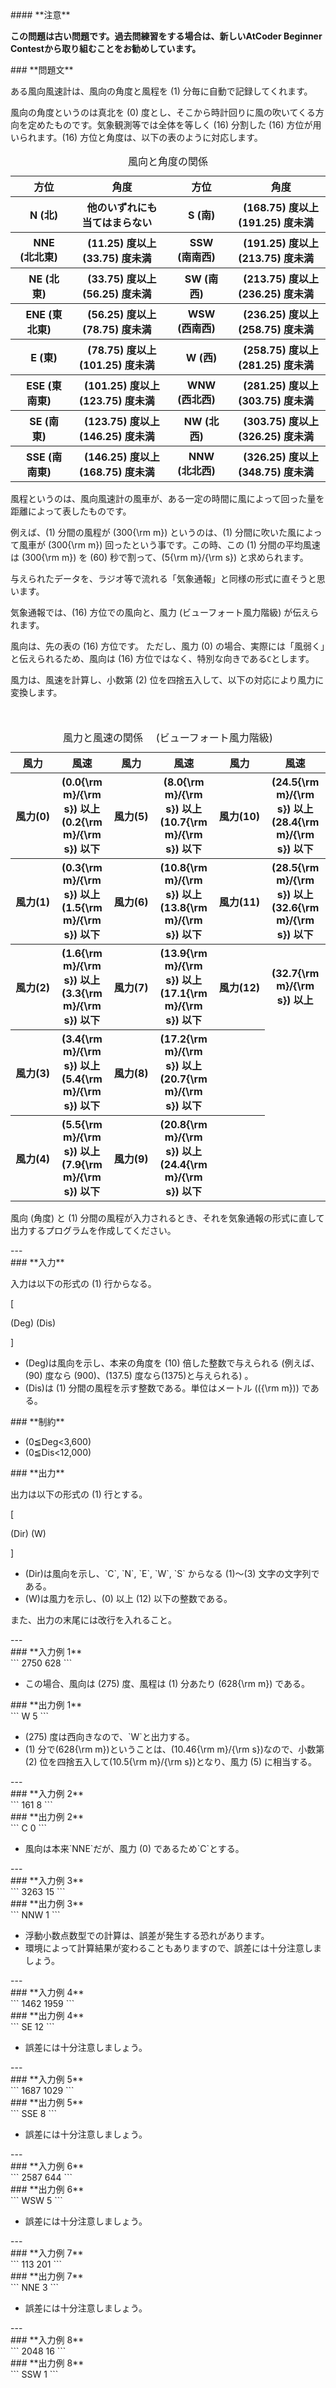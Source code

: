 <div>

<div>
#### **注意**
<p>
<b>
この問題は古い問題です。過去問練習をする場合は、新しいAtCoder Beginner Contestから取り組むことをお勧めしています。</b>
</p>
### **問題文**
<section>

ある風向風速計は、風向の角度と風程を (1) 分毎に自動で記録してくれます。


風向の角度というのは真北を (0) 度とし、そこから時計回りに風の吹いてくる方向を定めたものです。気象観測等では全体を等しく (16) 分割した (16) 方位が用いられます。(16) 方位と角度は、以下の表のように対応します。

<center>
<table>
<caption>
 風向と角度の関係</caption>
<tbody>
<tr>
<th>
　方位　</th>
<th>
　角度　</th>
<th>
　方位　</th>
<th>
　角度　</th>
</tr>
<tr>
<th>
　N (北)　</th>
<th>
　他のいずれにも当てはまらない　</th>
<th>
　S (南)　</th>
<th>
　(168.75) 度以上 (191.25) 度未満　</th>
</tr>
<tr>
<th>
　NNE (北北東)　</th>
<th>
　(11.25) 度以上 (33.75) 度未満　</th>
<th>
　SSW (南南西)　</th>
<th>
　(191.25) 度以上 (213.75) 度未満　</th>
</tr>
<tr>
<th>
　NE (北東)　</th>
<th>
　(33.75) 度以上 (56.25) 度未満　</th>
<th>
　SW (南西)　</th>
<th>
　(213.75) 度以上 (236.25) 度未満　</th>
</tr>
<tr>
<th>
　ENE (東北東)　</th>
<th>
　(56.25) 度以上 (78.75) 度未満　</th>
<th>
　WSW (西南西)　</th>
<th>
　(236.25) 度以上 (258.75) 度未満　</th>
</tr>
<tr>
<th>
　E (東)　</th>
<th>
　(78.75) 度以上 (101.25) 度未満　</th>
<th>
　W (西)　</th>
<th>
　(258.75) 度以上 (281.25) 度未満　</th>
</tr>
<tr>
<th>
　ESE (東南東)　</th>
<th>
　(101.25) 度以上 (123.75) 度未満　</th>
<th>
　WNW (西北西)　</th>
<th>
　(281.25) 度以上 (303.75) 度未満　</th>
</tr>
<tr>
<th>
　SE (南東)　</th>
<th>
　(123.75) 度以上 (146.25) 度未満　</th>
<th>
　NW (北西)　</th>
<th>
　(303.75) 度以上 (326.25) 度未満　</th>
</tr>
<tr>
<th>
　SSE (南南東)　</th>
<th>
　(146.25) 度以上 (168.75) 度未満　</th>
<th>
　NNW (北北西)　</th>
<th>
　(326.25) 度以上 (348.75) 度未満　</th>
</tr>
</tbody>
</table>
</center>



風程というのは、風向風速計の風車が、ある一定の時間に風によって回った量を距離によって表したものです。

例えば、(1) 分間の風程が (300{\rm m}) というのは、(1) 分間に吹いた風によって風車が (300{\rm m}) 回ったという事です。この時、この (1) 分間の平均風速は (300{\rm m}) を (60) 秒で割って、(5{\rm m}/{\rm s}) と求められます。


与えられたデータを、ラジオ等で流れる「気象通報」と同様の形式に直そうと思います。

気象通報では、(16) 方位での風向と、風力 (ビューフォート風力階級) が伝えられます。


風向は、先の表の (16) 方位です。
ただし、風力 (0) の場合、実際には「風弱く」と伝えられるため、風向は (16) 方位ではなく、特別な向きである`C`とします。


風力は、風速を計算し、小数第 (2) 位を四捨五入して、以下の対応により風力に変換します。

　
<center>
<table>
<caption>
 風力と風速の関係 　(ビューフォート風力階級)</caption>
<tbody>
<tr>
<th>
風力　　</th>
<th>
風速　　</th>
<th>
風力　　</th>
<th>
風速　　</th>
<th>
風力　　</th>
<th>
風速　　</th>
</tr>
<tr>
<th>
風力(0)　　</th>
<th>
(0.0{\rm m}/{\rm s}) 以上 (0.2{\rm m}/{\rm s}) 以下　　</th>
<th>
風力(5)　　</th>
<th>
(8.0{\rm m}/{\rm s}) 以上 (10.7{\rm m}/{\rm s}) 以下　　</th>
<th>
風力(10)　　</th>
<th>
(24.5{\rm m}/{\rm s}) 以上 (28.4{\rm m}/{\rm s}) 以下　　</th>
</tr>
<tr>
<th>
風力(1)　　</th>
<th>
(0.3{\rm m}/{\rm s}) 以上 (1.5{\rm m}/{\rm s}) 以下　　</th>
<th>
風力(6)　　</th>
<th>
(10.8{\rm m}/{\rm s}) 以上 (13.8{\rm m}/{\rm s}) 以下　　</th>
<th>
風力(11)　　</th>
<th>
(28.5{\rm m}/{\rm s}) 以上 (32.6{\rm m}/{\rm s}) 以下　　</th>
</tr>
<tr>
<th>
風力(2)　　</th>
<th>
(1.6{\rm m}/{\rm s}) 以上 (3.3{\rm m}/{\rm s}) 以下　　</th>
<th>
風力(7)　　</th>
<th>
(13.9{\rm m}/{\rm s}) 以上 (17.1{\rm m}/{\rm s}) 以下　　</th>
<th>
風力(12)　　</th>
<th>
(32.7{\rm m}/{\rm s}) 以上　　</th>
</tr>
<tr>
<th>
風力(3)　　</th>
<th>
(3.4{\rm m}/{\rm s}) 以上 (5.4{\rm m}/{\rm s}) 以下　　</th>
<th>
風力(8)　　</th>
<th>
(17.2{\rm m}/{\rm s}) 以上 (20.7{\rm m}/{\rm s}) 以下　　</th>
<th>
　</th>
</tr>
<tr>
<th>
風力(4)　　</th>
<th>
(5.5{\rm m}/{\rm s}) 以上 (7.9{\rm m}/{\rm s}) 以下　　</th>
<th>
風力(9)　　</th>
<th>
(20.8{\rm m}/{\rm s}) 以上 (24.4{\rm m}/{\rm s}) 以下　　</th>
<th>
　</th>
</tr>
</tbody>
</table>
</center>


風向 (角度) と (1) 分間の風程が入力されるとき、それを気象通報の形式に直して出力するプログラムを作成してください。
</section>
</div>
---
<div>
<div>
### **入力**
<section>

入力は以下の形式の (1) 行からなる。

\[

(Deg) (Dis)

\]

<ul>
<li>
(Deg)は風向を示し、本来の角度を (10) 倍した整数で与えられる (例えば、(90) 度なら (900)、(137.5) 度なら(1375)と与えられる) 。
</li>
<li>
(Dis)は (1) 分間の風程を示す整数である。単位はメートル (({\rm m})) である。
</li>
</ul>
</section>
</div>
<div>
### **制約**
<section>
<ul>
<li>
(0≦Deg<3,600)</li>
<li>
(0≦Dis<12,000)</li>
</ul>
</section>
</div>
<div>
### **出力**
<section>

出力は以下の形式の (1) 行とする。

\[

(Dir) (W)

\]

<ul>
<li>
(Dir)は風向を示し、`C`, `N`, `E`, `W`, `S` からなる (1)〜(3) 文字の文字列である。
</li>
<li>
(W)は風力を示し、(0) 以上 (12) 以下の整数である。
</li>
</ul>

また、出力の末尾には改行を入れること。
</section>
</div>
</div>
---
<div>
### **入力例 1**
<section>
```
2750 628
```
<ul>
<li>
この場合、風向は (275) 度、風程は (1) 分あたり (628{\rm m}) である。</li>
</ul>
</section>
</div>
<div>
### **出力例 1**
<section>
```
W 5
```
<ul>
<li>
(275) 度は西向きなので、`W`と出力する。</li>
<li>
(1) 分で(628{\rm m})ということは、(10.46{\rm m}/{\rm s})なので、小数第 (2) 位を四捨五入して(10.5{\rm m}/{\rm s})となり、風力 (5) に相当する。</li>
</ul>
</section>
</div>
---
<div>
### **入力例 2**
<section>
```
161 8
```
</section>
</div>
<div>
### **出力例 2**
<section>
```
C 0
```
<ul>
<li>
風向は本来`NNE`だが、風力 (0) であるため`C`とする。</li>
</ul>
</section>
---
<div>
### **入力例 3**
<section>
```
3263 15
```
</section>
</div>
<div>
### **出力例 3**
<section>
```
NNW 1
```
<ul>
<li>
浮動小数点数型での計算は、誤差が発生する恐れがあります。</li>
<li>
環境によって計算結果が変わることもありますので、誤差には十分注意しましょう。</li>
</ul>
</section>
</div>
---
<div>
### **入力例 4**
<section>
```
1462 1959
```
</section>
</div>
<div>
### **出力例 4**
<section>
```
SE 12
```
<ul>
<li>
誤差には十分注意しましょう。</li>
</ul>
</section>
</div>
---
<div>
### **入力例 5**
<section>
```
1687 1029
```
</section>
</div>
<div>
### **出力例 5**
<section>
```
SSE 8
```
<ul>
<li>
誤差には十分注意しましょう。</li>
</ul>
</section>
</div>
---
<div>
### **入力例 6**
<section>
```
2587 644
```
</section>
</div>
<div>
### **出力例 6**
<section>
```
WSW 5
```
<ul>
<li>
誤差には十分注意しましょう。</li>
</ul>
</section>
</div>
---
<div>
### **入力例 7**
<section>
```
113 201
```
</section>
</div>
<div>
### **出力例 7**
<section>
```
NNE 3
```
<ul>
<li>
誤差には十分注意しましょう。</li>
</ul>
</section>
</div>
---
<div>
### **入力例 8**
<section>
```
2048 16
```
</section>
</div>
<div>
### **出力例 8**
<section>
```
SSW 1
```
</section>
</div>
</div>

</div>
